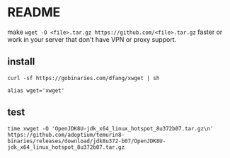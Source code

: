 # README

make `wget -O <file>.tar.gz https://github.com/<file>.tar.gz` faster or work in your server that don't have VPN or proxy support.


## install

```
curl -sf https://gobinaries.com/dfang/xwget | sh
```


```
alias wget='xwget'
```

## test 

`time xwget -O 'OpenJDK8U-jdk_x64_linux_hotspot_8u372b07.tar.gz\n' https://github.com/adoptium/temurin8-binaries/releases/download/jdk8u372-b07/OpenJDK8U-jdk_x64_linux_hotspot_8u372b07.tar.gz`